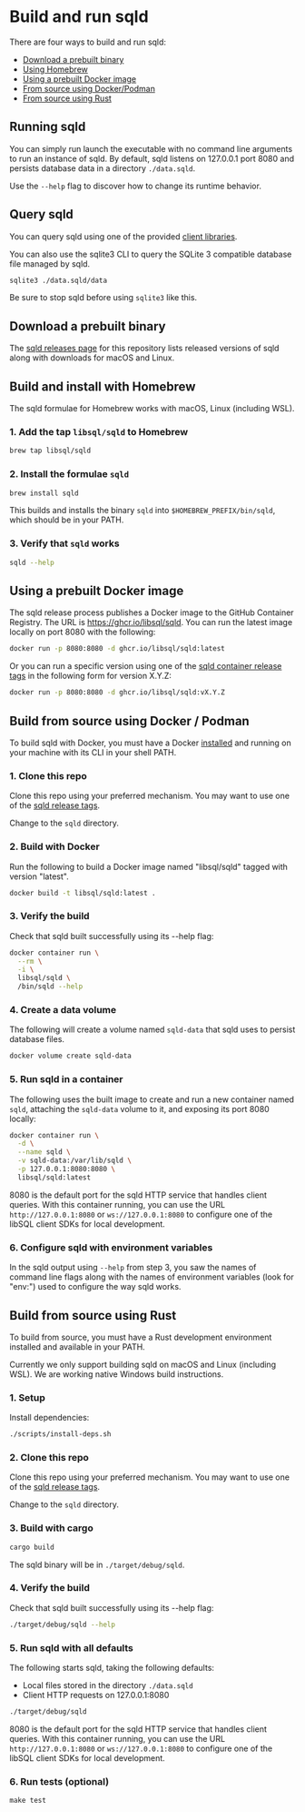 # Build and run sqld

There are four ways to build and run sqld:

- [Download a prebuilt binary](#download-a-prebuilt-binary)
- [Using Homebrew](#build-and-install-with-homebrew)
- [Using a prebuilt Docker image](#using-a-prebuilt-docker-image)
- [From source using Docker/Podman](#build-from-source-using-docker--podman)
- [From source using Rust](#build-from-source-using-rust)

## Running sqld

You can simply run launch the executable with no command line arguments to run
an instance of sqld. By default, sqld listens on 127.0.0.1 port 8080 and
persists database data in a directory `./data.sqld`.

Use the `--help` flag to discover how to change its runtime behavior.

## Query sqld

You can query sqld using one of the provided [client
libraries](../#client-libraries).

You can also use the sqlite3 CLI to query the SQLite 3 compatible database file
managed by sqld.

```bash
sqlite3 ./data.sqld/data
```

Be sure to stop sqld before using `sqlite3` like this.

## Download a prebuilt binary

The [sqld releases page] for this repository lists released versions of sqld
along with downloads for macOS and Linux.

## Build and install with Homebrew

The sqld formulae for Homebrew works with macOS, Linux (including WSL).

### 1. Add the tap `libsql/sqld` to Homebrew

```bash
brew tap libsql/sqld
```

### 2. Install the formulae `sqld`

```bash
brew install sqld
```

This builds and installs the binary `sqld` into `$HOMEBREW_PREFIX/bin/sqld`,
which should be in your PATH.

### 3. Verify that `sqld` works

```bash
sqld --help
```

## Using a prebuilt Docker image

The sqld release process publishes a Docker image to the GitHub Container
Registry. The URL is https://ghcr.io/libsql/sqld. You can run the latest image locally
on port 8080 with the following:

```bash
docker run -p 8080:8080 -d ghcr.io/libsql/sqld:latest
```

Or you can run a specific version using one of the [sqld container release
tags] in the following form for version X.Y.Z:

```bash
docker run -p 8080:8080 -d ghcr.io/libsql/sqld:vX.Y.Z
```

## Build from source using Docker / Podman

To build sqld with Docker, you must have a Docker [installed] and running on
your machine with its CLI in your shell PATH.

[installed]: https://docs.docker.com/get-docker/

### 1. Clone this repo

Clone this repo using your preferred mechanism. You may want to use one of the
[sqld release tags].

Change to the `sqld` directory.

### 2. Build with Docker

Run the following to build a Docker image named "libsql/sqld" tagged with
version "latest".

```bash
docker build -t libsql/sqld:latest .
```

### 3. Verify the build

Check that sqld built successfully using its --help flag:

```bash
docker container run \
  --rm \
  -i \
  libsql/sqld \
  /bin/sqld --help
```

### 4. Create a data volume

The following will create a volume named `sqld-data` that sqld uses to persist
database files.

```bash
docker volume create sqld-data
```

### 5. Run sqld in a container

The following uses the built image to create and run a new container named
`sqld`, attaching the `sqld-data` volume to it, and exposing its port 8080
locally:

```bash
docker container run \
  -d \
  --name sqld \
  -v sqld-data:/var/lib/sqld \
  -p 127.0.0.1:8080:8080 \
  libsql/sqld:latest
```

8080 is the default port for the sqld HTTP service that handles client queries.
With this container running, you can use the URL `http://127.0.0.1:8080` or
`ws://127.0.0.1:8080` to configure one of the libSQL client SDKs for local
development.

### 6. Configure sqld with environment variables

In the sqld output using `--help` from step 3, you saw the names of command line
flags along with the names of environment variables (look for "env:") used to
configure the way sqld works.

## Build from source using Rust

To build from source, you must have a Rust development environment installed and
available in your PATH.

Currently we only support building sqld on macOS and Linux (including WSL). We
are working native Windows build instructions.

### 1. Setup

Install dependencies:

```bash
./scripts/install-deps.sh
```

### 2. Clone this repo

Clone this repo using your preferred mechanism. You may want to use one of the
[sqld release tags].

Change to the `sqld` directory.

### 3. Build with cargo

```bash
cargo build
```

The sqld binary will be in `./target/debug/sqld`.

### 4. Verify the build

Check that sqld built successfully using its --help flag:

```bash
./target/debug/sqld --help
```

### 5. Run sqld with all defaults

The following starts sqld, taking the following defaults:

- Local files stored in the directory `./data.sqld`
- Client HTTP requests on 127.0.0.1:8080

```bash
./target/debug/sqld
```

8080 is the default port for the sqld HTTP service that handles client queries.
With this container running, you can use the URL `http://127.0.0.1:8080` or
`ws://127.0.0.1:8080` to configure one of the libSQL client SDKs for local
development.

### 6. Run tests (optional)

```console
make test
```


[sqld releases page]: https://github.com/libsql/sqld/releases
[sqld container release tags]: https://github.com/libsql/sqld/pkgs/container/sqld
[sqld release tags]: https://github.com/libsql/sqld/releases

